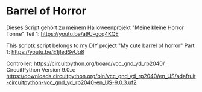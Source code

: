 # Barrel of Horror

Dieses Script gehört zu meinem Halloweenprojekt "Meine kleine Horror Tonne"
Teil 1: https://youtu.be/a9U-gcq4KQE

This scriptk script belongs to my DIY project "My cute barrel of horror"
Part 1: https://youtu.be/E1jIedSvUq8



Controller: https://circuitpython.org/board/vcc_gnd_yd_rp2040/
CircuitPython Version 9.0.x: https://downloads.circuitpython.org/bin/vcc_gnd_yd_rp2040/en_US/adafruit-circuitpython-vcc_gnd_yd_rp2040-en_US-9.0.3.uf2
